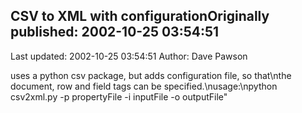 ## CSV to XML with configurationOriginally published: 2002-10-25 03:54:51 
Last updated: 2002-10-25 03:54:51 
Author: Dave Pawson 
 
uses a python csv package, but adds configuration file, so that\nthe document, row and field tags can be specified.\nusage:\npython csv2xml.py -p propertyFile -i inputFile -o outputFile"